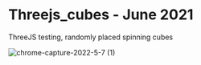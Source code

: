 # Threejs_cubes - June 2021
ThreeJS testing, randomly placed spinning cubes

![chrome-capture-2022-5-7 (1)](https://user-images.githubusercontent.com/74067579/172350002-07378382-16d9-44ea-b2bc-9fb67c1ce971.gif)
